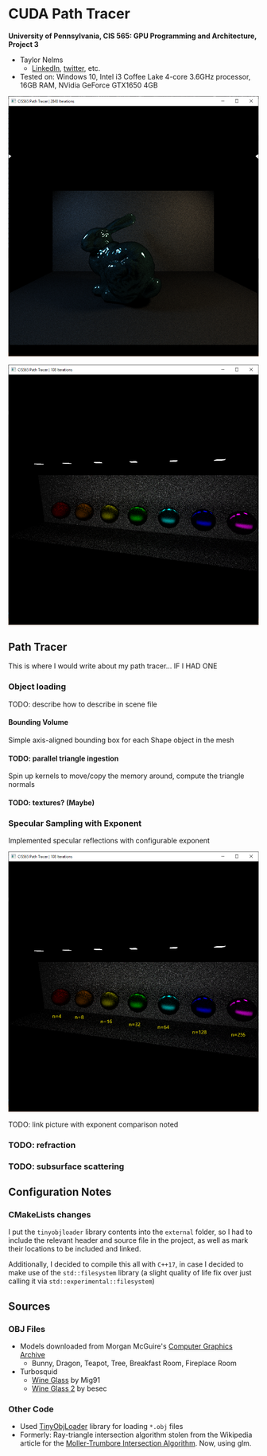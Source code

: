 CUDA Path Tracer
================

**University of Pennsylvania, CIS 565: GPU Programming and Architecture, Project 3**

* Taylor Nelms
  * [LinkedIn](https://www.linkedin.com/in/taylor-k-7b2110191/), [twitter](https://twitter.com/nelms_taylor), etc.
* Tested on: Windows 10, Intel i3 Coffee Lake 4-core 3.6GHz processor, 16GB RAM, NVidia GeForce GTX1650 4GB

![A bunny lit by colored light](progressImages/day4Bunny.png)

![Colored balls with different specular coefficients](progressImages/day3ShinyBall2.png)

## Path Tracer

This is where I would write about my path tracer... IF I HAD ONE

### Object loading

TODO: describe how to describe in scene file

#### Bounding Volume

Simple axis-aligned bounding box for each Shape object in the mesh

#### TODO: parallel triangle ingestion

Spin up kernels to move/copy the memory around, compute the triangle normals

#### TODO: textures? (Maybe)

### Specular Sampling with Exponent

Implemented specular reflections with configurable exponent

![Shiny balls with their exponents noted](progressImages/day3ShinyBall2Annotated.png)

TODO: link picture with exponent comparison noted

### TODO: refraction

### TODO: subsurface scattering

## Configuration Notes

### CMakeLists changes

I put the `tinyobjloader` library contents into the `external` folder, so I had to include the relevant header and source file in the project, as well as mark their locations to be included and linked.

Additionally, I decided to compile this all with `C++17`, in case I decided to make use of the `std::filesystem` library (a slight quality of life fix over just calling it via `std::experimental::filesystem`)

## Sources

### OBJ Files
* Models downloaded from Morgan McGuire's [Computer Graphics Archive](https://casual-effects.com/data)
    * Bunny, Dragon, Teapot, Tree, Breakfast Room, Fireplace Room
* Turbosquid
    * [Wine Glass](https://www.turbosquid.com/FullPreview/Index.cfm/ID/932821) by Mig91
    * [Wine Glass 2](https://www.turbosquid.com/3d-models/free-3ds-mode-glass/651391) by besec

### Other Code
* Used [TinyObjLoader](https://github.com/syoyo/tinyobjloader) library for loading `*.obj` files
* Formerly: Ray-triangle intersection algorithm stolen from the Wikipedia article for the [Moller-Trumbore Intersection Algorithm](https://en.wikipedia.org/wiki/M%C3%B6ller%E2%80%93Trumbore_intersection_algorithm). Now, using glm.
   
